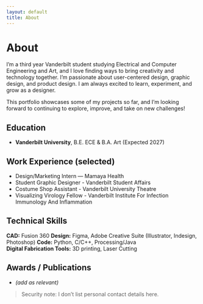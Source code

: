 ```yaml
---
layout: default
title: About
---
```


# About

I’m a third year Vanderbilt student studying Electrical and Computer Engineering and Art, and I love finding ways to bring creativity and technology together. I’m passionate about user-centered design, graphic design, and product design. I am always excited to learn, experiment, and grow as a designer.

This portfolio showcases some of my projects so far, and I’m looking forward to continuing to explore, improve, and take on new challenges!

## Education
- **Vanderbilt University**, B.E. ECE & B.A. Art (Expected 2027)

## Work Experience (selected)
- Design/Marketing Intern — Mamaya Health  
- Student Graphic Designer - Vanderbilt Student Affairs
- Costume Shop Assistant - Vanderbilt University Theatre
- Visualizing Virology Fellow - Vanderbilt Institute For Infection Immunology And Inflammation 

## Technical Skills
**CAD:** Fusion 360
**Design:** Figma, Adobe Creative Suite (Illustrator, Indesign, Photoshop)
**Code:** Python, C/C++, Processing/Java  
**Digital Fabrication Tools:** 3D printing, Laser Cutting
## Awards / Publications
- *(add as relevant)*

> Security note: I don’t list personal contact details here.
